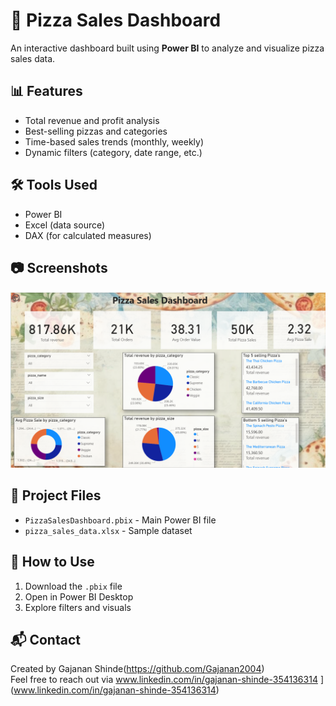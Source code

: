 # 🍕 Pizza Sales Dashboard

An interactive dashboard built using **Power BI** to analyze and visualize pizza sales data.

## 📊 Features
- Total revenue and profit analysis
- Best-selling pizzas and categories
- Time-based sales trends (monthly, weekly)
- Dynamic filters (category, date range, etc.)

## 🛠️ Tools Used
- Power BI
- Excel (data source)
- DAX (for calculated measures)

## 📷 Screenshots
![Dashboard Screenshot](dashboard.png)

## 📁 Project Files
- `PizzaSalesDashboard.pbix` - Main Power BI file
- `pizza_sales_data.xlsx` - Sample dataset

## 🚀 How to Use
1. Download the `.pbix` file
2. Open in Power BI Desktop
3. Explore filters and visuals



## 📬 Contact
Created by Gajanan Shinde(https://github.com/Gajanan2004)  
Feel free to reach out via  www.linkedin.com/in/gajanan-shinde-354136314
](www.linkedin.com/in/gajanan-shinde-354136314)
